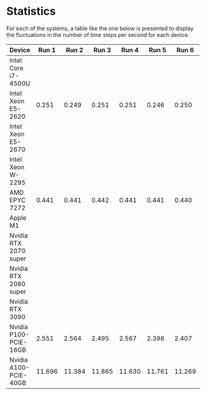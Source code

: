# Statistics

For each of the systems, a table like the one below is presented to display the fluctuations in the number of time steps per second for each device.


| Device                | Run 1 | Run 2 | Run 3 | Run 4 | Run 5 | Run 6 | Run 7 | Run 8 | Run 9 | Run 10 | Avg.  |
|-----------------------|-------|-------|-------|-------|-------|-------|-------|-------|-------|--------|-------|
| Intel Core i7-4500U   |
| Intel Xeon E5-2620    | 0.251 | 0.249 | 0.251 | 0.251 | 0.246 | 0.250 | 0.251 | 0.251 | 0.251 | 0.251 | 0.250 | 
| Intel Xeon E5-2670    |
| Intel Xeon W-2295     |
| AMD EPYC 7272         | 0.441 | 0.441 | 0.442 | 0.441 | 0.441 | 0.440 | 0.440 | 0.441 | 0.441 | 0.441 | 0.441 | 
| Apple M1              |
| Nvidia RTX 2070 super |
| Nvidia RTX 2080 super | 
| Nvidia RTX 3090       |
| Nvidia P100-PCIE-16GB | 2.551 | 2.564 | 2.495 | 2.567 | 2.398 | 2.407 | 2.432 | 2.445 | 2.496 | 2.516 | 2.487 | 
| Nvidia A100-PCIE-40GB | 11.696 | 11.384 | 11.865 | 11.630 | 11.761 | 11.269 | 11.627 | 11.609 | 11.680 | 11.845 | 11.637 |
